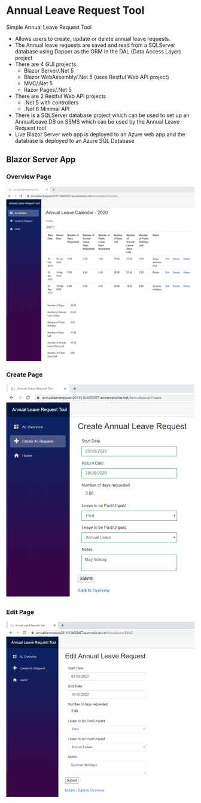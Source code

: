 # Annual Leave Request Tool
Simple Annual Leave Request Tool

* Allows users to create, update or delete annual leave requests.  
* The Annual leave requests are saved and read from a SQLServer database using Dapper as the ORM in the DAL (Data Access Layer) project  
* There are 4 GUI projects 
  *  Blazor Server/.Net 5
  *  Blazor WebAssembly/.Net 5 (uses Restful Web API project)
  *  MVC/.Net 5
  *  Razor Pages/.Net 5
* There are 2 Restful Web API projects
  * .Net 5 with controllers
  * .Net 6 Minimal API
* There is a SQLServer database project which can be used to set up an AnnualLeave DB on SSMS which can be used by the Annual Leave Request tool
* Live Blazor Server web app is deployed to an Azure web app and the database is deployed to an Azure SQL Database

## Blazor Server App

### Overview Page

![](Images/OverviewPage.png)

### Create Page

![](Images/CreatePage.png)

### Edit Page

![](Images/EditPage.png)
